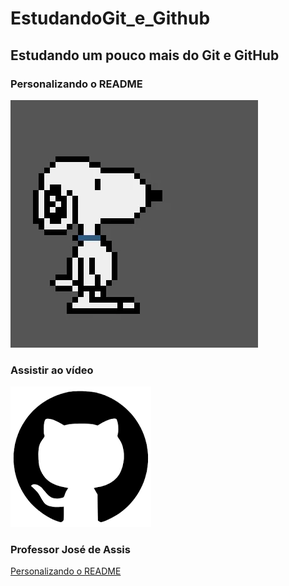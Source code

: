 # EstudandoGit_e_Github
## Estudando um pouco mais do Git e GitHub
### Personalizando o README



![Gif](https://github.com/Juliana-Ferreira-Alves/estudandoGit_e_Github/blob/branch/giphy.gif)


### Assistir ao vídeo 
[![Personalizando o README.md aula do professo José de Assis](https://github.com/Juliana-Ferreira-Alves/estudandoGit_e_Github/blob/branch/github.png)](https://workover.com.br/cursos/167/aulas/2738)

### Professor José de Assis
[Personalizando o README](https://www.youtube.com/watch?v=T70t3mDiwvg)

